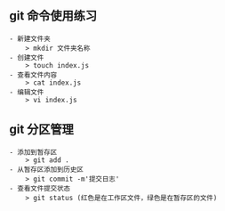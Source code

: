## git 命令使用练习

    - 新建文件夹
        > mkdir 文件夹名称
    - 创建文件
        > touch index.js
    - 查看文件内容
        > cat index.js
    - 编辑文件
        > vi index.js

## git 分区管理
    - 添加到暂存区
        > git add .
    - 从暂存区添加到历史区
        > git commit -m'提交日志'
    - 查看文件提交状态
        > git status (红色是在工作区文件，绿色是在暂存区的文件)